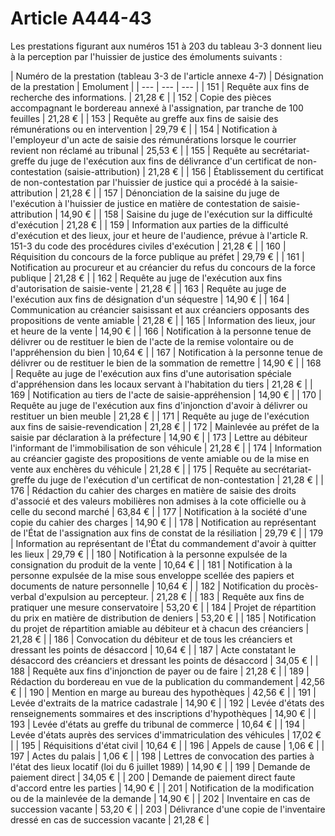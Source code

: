 # Article A444-43

Les prestations figurant aux numéros 151 à 203 du tableau 3-3 donnent lieu à la perception par l'huissier de justice des émoluments suivants :

| Numéro de
la prestation (tableau 3-3 de l'article annexe 4-7) | Désignation de la prestation | Emolument |
| --- | --- | --- |
|
151 |
Requête aux fins de recherche des informations. |
21,28 € |
|
152 |
Copie des pièces accompagnant le bordereau annexé à l'assignation, par tranche de 100 feuilles |
21,28 € |
|
153 |
Requête au greffe aux fins de saisie des rémunérations ou en intervention |
29,79 € |
|
154 |
Notification à l'employeur d'un acte de saisie des rémunérations lorsque le courrier revient non réclamé au tribunal |
25,53 € |
|
155 |
Requête au secrétariat-greffe du juge de l'exécution aux fins de délivrance d'un certificat de non-contestation (saisie-attribution) |
21,28 € |
|
156 |
Établissement du certificat de non-contestation par l'huissier de justice qui a procédé à la saisie-attribution |
21,28 € |
|
157 |
Dénonciation de la saisine du juge de l'exécution à l'huissier de justice en matière de contestation de saisie-attribution |
14,90 € |
|
158 |
Saisine du juge de l'exécution sur la difficulté d'exécution |
21,28 € |
|
159 |
Information aux parties de la difficulté d'exécution et des lieux, jour et heure de l'audience, prévue à l'article R. 151-3 du code des procédures civiles d'exécution  |
21,28 € |
|
160 |
Réquisition du concours de la force publique au préfet |
29,79 € |
|
161 |
Notification au procureur et au créancier du refus du concours de la force publique |
21,28 € |
|
162 |
Requête au juge de l'exécution aux fins d'autorisation de saisie-vente |
21,28 € |
|
163 |
Requête au juge de l'exécution aux fins de désignation d'un séquestre |
14,90 € |
|
164 |
Communication au créancier saisissant et aux créanciers opposants des propositions de vente amiable |
21,28 € |
|
165 |
Information des lieux, jour et heure de la vente |
14,90 € |
|
166 |
Notification à la personne tenue de délivrer ou de restituer le bien de l'acte de la remise volontaire ou de l'appréhension du bien |
10,64 € |
|
167 |
Notification à la personne tenue de délivrer ou de restituer le bien de la sommation de remettre |
14,90 € |
|
168 |
Requête au juge de l'exécution aux fins d'une autorisation spéciale d'appréhension dans les locaux servant à l'habitation du tiers |
21,28 € |
|
169 |
Notification au tiers de l'acte de saisie-appréhension |
14,90 € |
|
170 |
Requête au juge de l'exécution aux fins d'injonction d'avoir à délivrer ou restituer un bien meuble |
21,28 € |
|
171 |
Requête au juge de l'exécution aux fins de saisie-revendication |
21,28 € |
|
172 |
Mainlevée au préfet de la saisie par déclaration à la préfecture |
14,90 € |
|
173 |
Lettre au débiteur l'informant de l'immobilisation de son véhicule |
21,28 € |
|
174 |
Information au créancier gagiste des propositions de vente amiable ou de la mise en vente aux enchères du véhicule |
21,28 € |
|
175 |
Requête au secrétariat-greffe du juge de l'exécution d'un certificat de non-contestation |
21,28 € |
|
176 |
Rédaction du cahier des charges en matière de saisie des droits d'associé et des valeurs mobilières non admises à la cote officielle ou à celle du second marché |
63,84 € |
|
177 |
Notification à la société d'une copie du cahier des charges |
14,90 € |
|
178 |
Notification au représentant de l'État de l'assignation aux fins de constat de la résiliation |
29,79 € |
|
179 |
Information au représentant de l'État du commandement d'avoir à quitter les lieux |
29,79 € |
|
180 |
Notification à la personne expulsée de la consignation du produit de la vente |
10,64 € |
|
181 |
Notification à la personne expulsée de la mise sous enveloppe scellée des papiers et documents de nature personnelle |
10,64 € |
|
182 |
Notification du procès-verbal d'expulsion au percepteur. |
21,28 € |
|
183 |
Requête aux fins de pratiquer une mesure conservatoire |
53,20 € |
|
184 |
Projet de répartition du prix en matière de distribution de deniers |
53,20 € |
|
185 |
Notification du projet de répartition amiable au débiteur et à chacun des créanciers |
21,28 € |
|
186 |
Convocation du débiteur et de tous les créanciers et dressant les points de désaccord |
10,64 € |
|
187 |
Acte constatant le désaccord des créanciers et dressant les points de désaccord |
34,05 € |
|
188 |
Requête aux fins d'injonction de payer ou de faire |
21,28 € |
|
189 |
Rédaction du bordereau en vue de la publication du commandement |
42,56 € |
|
190 |
Mention en marge au bureau des hypothèques |
42,56 € |
|
191 |
Levée d'extraits de la matrice cadastrale |
14,90 € |
|
192 |
Levée d'états des renseignements sommaires et des inscriptions d'hypothèques |
14,90 € |
|
193 |
Levée d'états au greffe du tribunal de commerce |
10,64 € |
|
194 |
Levée d'états auprès des services d'immatriculation des véhicules |
17,02 € |
|
195 |
Réquisitions d'état civil |
10,64 € |
|
196 |
Appels de cause |
1,06 € |
|
197 |
Actes du palais |
1,06 € |
|
198 |
Lettres de convocation des parties à l'état des lieux locatif (loi du 6 juillet 1989) |
14,90 € |
|
199 |
Demande de paiement direct |
34,05 € |
|
200 |
Demande de paiement direct faute d'accord entre les parties |
14,90 € |
|
201 |
Notification de la modification ou de la mainlevée de la demande |
14,90 € |
|
202 |
Inventaire en cas de succession vacante |
53,20 € |
|
203 |
Délivrance d'une copie de l'inventaire dressé en cas de succession vacante |
21,28 € |
